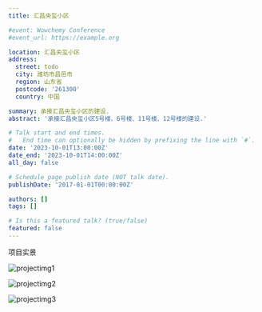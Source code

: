 ```yaml
---
title: 汇昌央玺小区

#event: Wowchemy Conference
#event_url: https://example.org

location: 汇昌央玺小区
address:
  street: todo
  city: 潍坊市昌邑市
  region: 山东省
  postcode: '261300'
  country: 中国

summary: 承接汇昌央玺小区的建设.
abstract: '承接汇昌央玺小区5号楼、6号楼、11号楼、12号楼的建设.'

# Talk start and end times.
#   End time can optionally be hidden by prefixing the line with `#`.
date: '2023-10-01T13:00:00Z'
date_end: '2023-10-01T14:00:00Z'
all_day: false

# Schedule page publish date (NOT talk date).
publishDate: '2017-01-01T00:00:00Z'

authors: []
tags: []

# Is this a featured talk? (true/false)
featured: false
---
```


项目实景

![projectimg1](huichang1.jpg)

![projectimg2](huichang2.jpg)

![projectimg3](huichang3.jpg)
